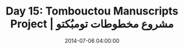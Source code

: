 ---
permalink: /jekyll/update/2014/07/06/day15
redirect_to: http://arounddh.elotroalex.com/jekyll/update/2014/07/06/day15
layout: post
title:  "Day 15: Tombouctou Manuscripts Project | مشروع مخطوطات تومبُكتو"
date:   2014-07-06 04:00:00
categories: jekyll update
---